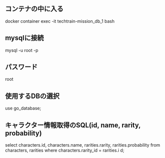 ## コンテナの中に入る
docker container exec -it techtrain-mission_db_1 bash

## mysqlに接続
mysql -u root -p

## パスワード
root

## 使用するDBの選択
use go_database;

## キャラクター情報取得のSQL(id, name, rarity, probability)
select characters.id, characters.name, rarities.rarity, rarities.probability from characters, rarities where characters.rarity_id = rarities.i
d;
